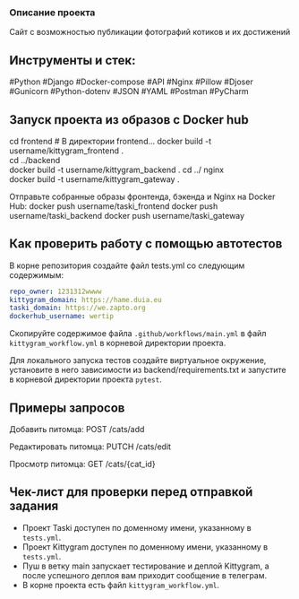 ### Описание проекта
Сайт с возможностью публикации фотографий котиков и их достижений

## Инструменты и стек: 
#Python #Django #Docker-compose #API #Nginx #Pillow #Djoser #Gunicorn #Python-dotenv #JSON #YAML #Postman #PyCharm

## Запуск проекта из образов с Docker hub
cd frontend  # В директории frontend...
docker build -t username/kittygram_frontend .  
cd ../backend  
docker build -t username/kittygram_backend .
cd ../ nginx  
docker build -t username/kittygram_gateway .

Отправьте собранные образы фронтенда, бэкенда и Nginx на Docker Hub:
docker push username/taski_frontend
docker push username/taski_backend
docker push username/taski_gateway 



## Как проверить работу с помощью автотестов

В корне репозитория создайте файл tests.yml со следующим содержимым:
```yaml
repo_owner: 1231312wwww
kittygram_domain: https://hame.duia.eu
taski_domain: https://we.zapto.org
dockerhub_username: wertip
```

Скопируйте содержимое файла `.github/workflows/main.yml` в файл `kittygram_workflow.yml` в корневой директории проекта.

Для локального запуска тестов создайте виртуальное окружение, установите в него зависимости из backend/requirements.txt и запустите в корневой директории проекта `pytest`.

## Примеры запросов
Добавить питомца: POST /cats/add

Редактировать питомца: PUTCH /cats/edit

Просмотр питомца: GET /cats/{cat_id}
## Чек-лист для проверки перед отправкой задания

- Проект Taski доступен по доменному имени, указанному в `tests.yml`.
- Проект Kittygram доступен по доменному имени, указанному в `tests.yml`.
- Пуш в ветку main запускает тестирование и деплой Kittygram, а после успешного деплоя вам приходит сообщение в телеграм.
- В корне проекта есть файл `kittygram_workflow.yml`.
